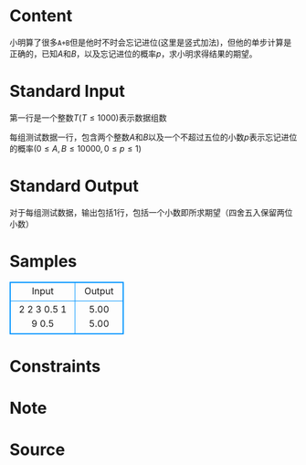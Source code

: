 
# Content

小明算了很多`A+B`但是他时不时会忘记进位(这里是竖式加法)，但他的单步计算是正确的，已知$A$和$B$，以及忘记进位的概率$p$，求小明求得结果的期望。

# Standard Input

第一行是一个整数$T(T \leq1000)$表示数据组数

每组测试数据一行，包含两个整数$A$和$B$以及一个不超过五位的小数$p$表示忘记进位的概率$(0 \leq A,B \leq 10000,0 \leq p \leq1)$

# Standard Output

对于每组测试数据，输出包括1行，包括一个小数即所求期望（四舍五入保留两位小数）

# Samples

<style>
        table,table tr th, table tr td { border:1px solid #0094ff; }
        table { width: 200px; min-height: 25px; line-height: 25px; text-align: center; border-collapse: collapse;}   
    </style>
<table>
	<tr>
		<td>Input</td>
		<td>Output</td>
	</tr>
<tr><td>2
2 3 0.5
1 9 0.5</td><td>5.00
5.00</td></tr></table>


# Constraints



# Note



# Source


